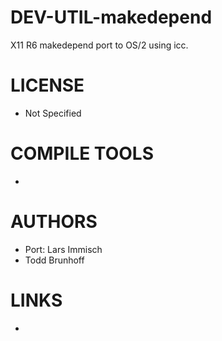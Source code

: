DEV-UTIL-makedepend
===================

X11 R6 makedepend port to OS/2 using icc. 

LICENSE
===============
* Not Specified

COMPILE TOOLS
===============
* 
 
AUTHORS
===============
* Port: Lars Immisch
* Todd Brunhoff

LINKS
===============
* 
